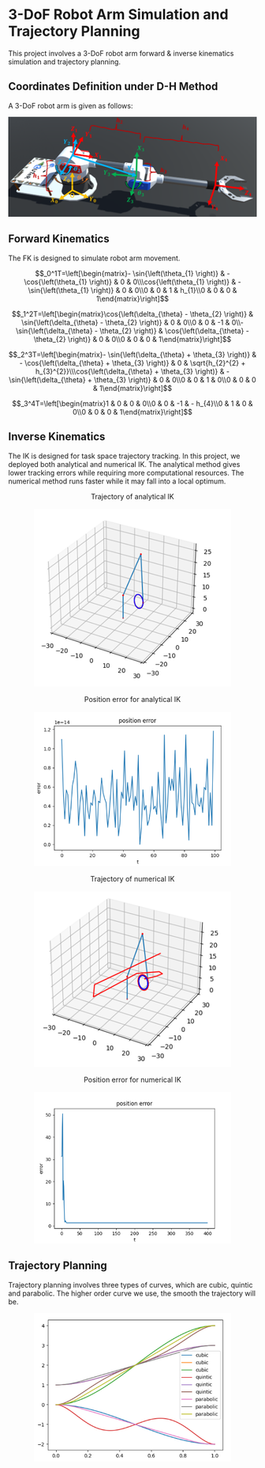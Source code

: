 # 3-DoF Robot Arm Simulation and Trajectory Planning
This project involves a 3-DoF robot arm forward & inverse kinematics simulation and trajectory planning. 

## Coordinates Definition under D-H Method
A 3-DoF robot arm is given as follows:

<p align="center">
    <img src="./pic/3DOF.png" width="600">
</p>

## Forward Kinematics
The FK is designed to simulate robot arm movement. 

```math
_0^1T=\left[\begin{matrix}- \sin{\left(\theta_{1} \right)} & - \cos{\left(\theta_{1} \right)} & 0 & 0\\\cos{\left(\theta_{1} \right)} & - \sin{\left(\theta_{1} \right)} & 0 & 0\\0 & 0 & 1 & h_{1}\\0 & 0 & 0 & 1\end{matrix}\right]
```

```math
_1^2T=\left[\begin{matrix}\cos{\left(\delta_{\theta} - \theta_{2} \right)} & \sin{\left(\delta_{\theta} - \theta_{2} \right)} & 0 & 0\\0 & 0 & -1 & 0\\- \sin{\left(\delta_{\theta} - \theta_{2} \right)} & \cos{\left(\delta_{\theta} - \theta_{2} \right)} & 0 & 0\\0 & 0 & 0 & 1\end{matrix}\right]
```

```math
_2^3T=\left[\begin{matrix}- \sin{\left(\delta_{\theta} + \theta_{3} \right)} & - \cos{\left(\delta_{\theta} + \theta_{3} \right)} & 0 & \sqrt{h_{2}^{2} + h_{3}^{2}}\\\cos{\left(\delta_{\theta} + \theta_{3} \right)} & - \sin{\left(\delta_{\theta} + \theta_{3} \right)} & 0 & 0\\0 & 0 & 1 & 0\\0 & 0 & 0 & 1\end{matrix}\right]
```

```math
_3^4T=\left[\begin{matrix}1 & 0 & 0 & 0\\0 & 0 & -1 & - h_{4}\\0 & 1 & 0 & 0\\0 & 0 & 0 & 1\end{matrix}\right]
```

## Inverse Kinematics
The IK is designed for task space trajectory tracking. In this project, we deployed both analytical and numerical IK. The analytical method gives lower tracking errors while requiring more computational resources. The numerical method runs faster while it may fall into a local optimum.

<p align="center">
    Trajectory of analytical IK<br><br>
    <img src="./pic/anl_ik.png" width="400">
</p> 
<p align="center">
    Position error for analytical IK<br><br>
    <img src="./pic/anl_ik_e.png" width="400">
</p> 

<p align="center">
    Trajectory of numerical IK<br><br>
    <img src="./pic/num_ik.png" width="400">
</p> 
<p align="center">
    Position error for numerical IK<br><br>
    <img src="./pic/num_ik_e.png" width="400">
</p>

## Trajectory Planning
Trajectory planning involves three types of curves, which are cubic, quintic and parabolic. The higher order curve we use, the smooth the trajectory will be.

<p align="center">
    <img src="./pic/traj_gen.png" width="400">
</p>
